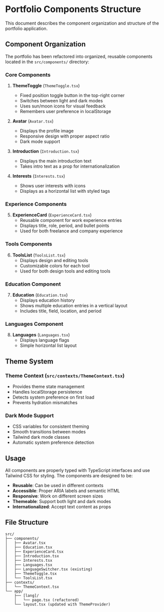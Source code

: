 # Portfolio Components Structure

This document describes the component organization and structure of the portfolio application.

## Component Organization

The portfolio has been refactored into organized, reusable components located in the `src/components/` directory:

### Core Components

1. **ThemeToggle** (`ThemeToggle.tsx`)
   - Fixed position toggle button in the top-right corner
   - Switches between light and dark modes
   - Uses sun/moon icons for visual feedback
   - Remembers user preference in localStorage

2. **Avatar** (`Avatar.tsx`)
   - Displays the profile image
   - Responsive design with proper aspect ratio
   - Dark mode support

3. **Introduction** (`Introduction.tsx`)
   - Displays the main introduction text
   - Takes intro text as a prop for internationalization

4. **Interests** (`Interests.tsx`)
   - Shows user interests with icons
   - Displays as a horizontal list with styled tags

### Experience Components

5. **ExperienceCard** (`ExperienceCard.tsx`)
   - Reusable component for work experience entries
   - Displays title, role, period, and bullet points
   - Used for both freelance and company experience

### Tools Components

6. **ToolsList** (`ToolsList.tsx`)
   - Displays design and editing tools
   - Customizable colors for each tool
   - Used for both design tools and editing tools

### Education Component

7. **Education** (`Education.tsx`)
   - Displays education history
   - Shows multiple education entries in a vertical layout
   - Includes title, field, location, and period

### Languages Component

8. **Languages** (`Languages.tsx`)
   - Displays language flags
   - Simple horizontal list layout

## Theme System

### Theme Context (`src/contexts/ThemeContext.tsx`)
- Provides theme state management
- Handles localStorage persistence
- Detects system preference on first load
- Prevents hydration mismatches

### Dark Mode Support
- CSS variables for consistent theming
- Smooth transitions between modes
- Tailwind dark mode classes
- Automatic system preference detection

## Usage

All components are properly typed with TypeScript interfaces and use Tailwind CSS for styling. The components are designed to be:

- **Reusable**: Can be used in different contexts
- **Accessible**: Proper ARIA labels and semantic HTML
- **Responsive**: Work on different screen sizes
- **Themeable**: Support both light and dark modes
- **Internationalized**: Accept text content as props

## File Structure

```
src/
├── components/
│   ├── Avatar.tsx
│   ├── Education.tsx
│   ├── ExperienceCard.tsx
│   ├── Introduction.tsx
│   ├── Interests.tsx
│   ├── Languages.tsx
│   ├── LanguageSwitcher.tsx (existing)
│   ├── ThemeToggle.tsx
│   └── ToolsList.tsx
├── contexts/
│   └── ThemeContext.tsx
└── app/
    ├── [lang]/
    │   └── page.tsx (refactored)
    └── layout.tsx (updated with ThemeProvider)
```
